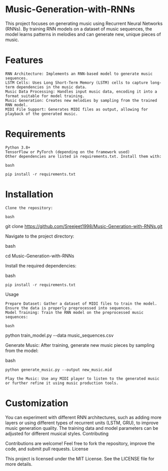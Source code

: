 # Music-Generation-with-RNNs

This project focuses on generating music using Recurrent Neural Networks (RNNs). By training RNN models on a dataset of music sequences, the model learns patterns in melodies and can generate new, unique pieces of music.

# Features

    RNN Architecture: Implements an RNN-based model to generate music sequences.
    LSTM Cells: Uses Long Short-Term Memory (LSTM) cells to capture long-term dependencies in the music data.
    Music Data Processing: Handles input music data, encoding it into a format suitable for model training.
    Music Generation: Creates new melodies by sampling from the trained RNN model.
    MIDI File Support: Generates MIDI files as output, allowing for playback of the generated music.

# Requirements

    Python 3.8+
    TensorFlow or PyTorch (depending on the framework used)
    Other dependencies are listed in requirements.txt. Install them with:

    bash

    pip install -r requirements.txt

# Installation

    Clone the repository:

    bash

git clone https://github.com/Sreejeet1998/Music-Generation-with-RNNs.git

Navigate to the project directory:

bash

cd Music-Generation-with-RNNs

Install the required dependencies:

bash

    pip install -r requirements.txt

Usage

    Prepare Dataset: Gather a dataset of MIDI files to train the model. Ensure the data is properly preprocessed into sequences.
    Model Training: Train the RNN model on the preprocessed music sequences:

    bash

python train_model.py --data music_sequences.csv

Generate Music: After training, generate new music pieces by sampling from the model:

bash

    python generate_music.py --output new_music.mid

    Play the Music: Use any MIDI player to listen to the generated music or further refine it using music production tools.

# Customization

You can experiment with different RNN architectures, such as adding more layers or using different types of recurrent units (LSTM, GRU), to improve music generation quality. The training data and model parameters can be adjusted for different musical styles.
Contributing

Contributions are welcome! Feel free to fork the repository, improve the code, and submit pull requests.
License

This project is licensed under the MIT License. See the LICENSE file for more details.
